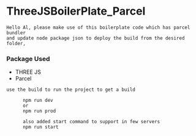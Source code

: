 # ThreeJSBoilerPlate_Parcel

```
Hello Al, please make use of this boilerplate code which has parcel bundler 
and update node package json to deploy the build from the desired folder,
```

### Package Used
- THREE JS
- Parcel


```markup
use the build to run the project to get a build

      npm run dev
      or
      npm run prod

      also added start command to support in few servers
      npm run start

```

